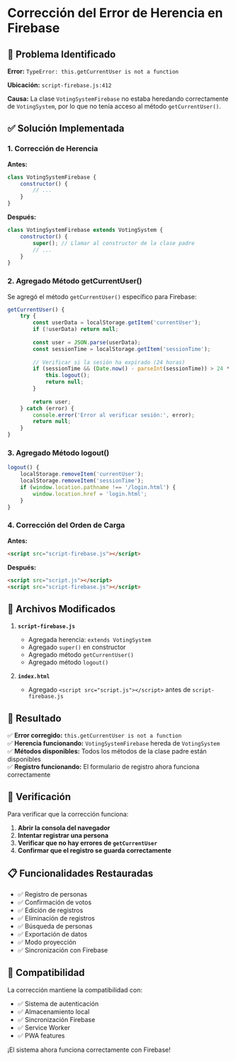 # Corrección del Error de Herencia en Firebase

## 🐛 Problema Identificado

**Error:** `TypeError: this.getCurrentUser is not a function`

**Ubicación:** `script-firebase.js:412`

**Causa:** La clase `VotingSystemFirebase` no estaba heredando correctamente de `VotingSystem`, por lo que no tenía acceso al método `getCurrentUser()`.

## ✅ Solución Implementada

### 1. Corrección de Herencia

**Antes:**
```javascript
class VotingSystemFirebase {
    constructor() {
        // ...
    }
}
```

**Después:**
```javascript
class VotingSystemFirebase extends VotingSystem {
    constructor() {
        super(); // Llamar al constructor de la clase padre
        // ...
    }
}
```

### 2. Agregado Método getCurrentUser()

Se agregó el método `getCurrentUser()` específico para Firebase:

```javascript
getCurrentUser() {
    try {
        const userData = localStorage.getItem('currentUser');
        if (!userData) return null;
        
        const user = JSON.parse(userData);
        const sessionTime = localStorage.getItem('sessionTime');
        
        // Verificar si la sesión ha expirado (24 horas)
        if (sessionTime && (Date.now() - parseInt(sessionTime)) > 24 * 60 * 60 * 1000) {
            this.logout();
            return null;
        }
        
        return user;
    } catch (error) {
        console.error('Error al verificar sesión:', error);
        return null;
    }
}
```

### 3. Agregado Método logout()

```javascript
logout() {
    localStorage.removeItem('currentUser');
    localStorage.removeItem('sessionTime');
    if (window.location.pathname !== '/login.html') {
        window.location.href = 'login.html';
    }
}
```

### 4. Corrección del Orden de Carga

**Antes:**
```html
<script src="script-firebase.js"></script>
```

**Después:**
```html
<script src="script.js"></script>
<script src="script-firebase.js"></script>
```

## 🔧 Archivos Modificados

1. **`script-firebase.js`**
   - Agregada herencia: `extends VotingSystem`
   - Agregado `super()` en constructor
   - Agregado método `getCurrentUser()`
   - Agregado método `logout()`

2. **`index.html`**
   - Agregado `<script src="script.js"></script>` antes de `script-firebase.js`

## 🎯 Resultado

✅ **Error corregido:** `this.getCurrentUser is not a function`  
✅ **Herencia funcionando:** `VotingSystemFirebase` hereda de `VotingSystem`  
✅ **Métodos disponibles:** Todos los métodos de la clase padre están disponibles  
✅ **Registro funcionando:** El formulario de registro ahora funciona correctamente  

## 🧪 Verificación

Para verificar que la corrección funciona:

1. **Abrir la consola del navegador**
2. **Intentar registrar una persona**
3. **Verificar que no hay errores de `getCurrentUser`**
4. **Confirmar que el registro se guarda correctamente**

## 📋 Funcionalidades Restauradas

- ✅ Registro de personas
- ✅ Confirmación de votos
- ✅ Edición de registros
- ✅ Eliminación de registros
- ✅ Búsqueda de personas
- ✅ Exportación de datos
- ✅ Modo proyección
- ✅ Sincronización con Firebase

## 🔄 Compatibilidad

La corrección mantiene la compatibilidad con:
- ✅ Sistema de autenticación
- ✅ Almacenamiento local
- ✅ Sincronización Firebase
- ✅ Service Worker
- ✅ PWA features

¡El sistema ahora funciona correctamente con Firebase! 